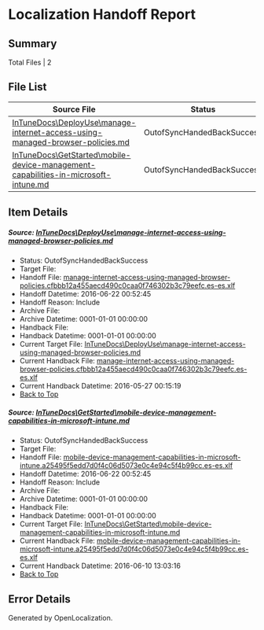 # <a name='report-top'></a> Localization Handoff Report

## Summary
 Total Files | 2

## File List
 Source File | Status | Details 
 ----------- | ------ | ------- 
 [InTuneDocs\DeployUse\manage-internet-access-using-managed-browser-policies.md](https://github.com/Microsoft/IntuneDocs-pr/blob/2df44199ecd904dcfb6774a942244338c1384186/InTuneDocs/DeployUse/manage-internet-access-using-managed-browser-policies.md) | OutofSyncHandedBackSuccess | [Details](#c4462af584d54225084159dfa35f5e1d07c3639770)
 [InTuneDocs\GetStarted\mobile-device-management-capabilities-in-microsoft-intune.md](https://github.com/Microsoft/IntuneDocs-pr/blob/601543dee6ce628e129561c95edf7e7363924cd5/InTuneDocs/GetStarted/mobile-device-management-capabilities-in-microsoft-intune.md) | OutofSyncHandedBackSuccess | [Details](#e1657b557998b81c96b1277c9b361ed63b2ef669518)

## Item Details
##### <a name='c4462af584d54225084159dfa35f5e1d07c3639770'></a> Source: [InTuneDocs\DeployUse\manage-internet-access-using-managed-browser-policies.md](https://github.com/Microsoft/IntuneDocs-pr/blob/2df44199ecd904dcfb6774a942244338c1384186/InTuneDocs/DeployUse/manage-internet-access-using-managed-browser-policies.md)
* Status: OutofSyncHandedBackSuccess
* Target File: 
* Handoff File: [manage-internet-access-using-managed-browser-policies.cfbbb12a455aecd490c0caa0f746302b3c79eefc.es-es.xlf](https://github.com/Microsoft/EM.handoff/blob/546b2dc20b997569ceabb218c3aabf8bfd9bce45/ol-handoff/Microsoft/IntuneDocs-pr.es-es/master/manage-internet-access-using-managed-browser-policies.cfbbb12a455aecd490c0caa0f746302b3c79eefc.es-es.xlf)
* Handoff Datetime: 2016-06-22 00:52:45
* Handoff Reason: Include
* Archive File: 
* Archive Datetime: 0001-01-01 00:00:00
* Handback File: 
* Handback Datetime: 0001-01-01 00:00:00
* Current Target File: [InTuneDocs\DeployUse\manage-internet-access-using-managed-browser-policies.md](https://github.com/Microsoft/IntuneDocs-pr.es-es/blob/0fe75ca86a5c411b396b79039a60c928d3542f80/InTuneDocs/DeployUse/manage-internet-access-using-managed-browser-policies.md)
* Current Handback File: [manage-internet-access-using-managed-browser-policies.cfbbb12a455aecd490c0caa0f746302b3c79eefc.es-es.xlf](https://github.com/Microsoft/EM.handback/blob/cca267020698bc14c1809fe15ed4b04210b49e1d/ol-handback/Microsoft/IntuneDocs-pr.es-es/master/manage-internet-access-using-managed-browser-policies.cfbbb12a455aecd490c0caa0f746302b3c79eefc.es-es.xlf)
* Current Handback Datetime: 2016-05-27 00:15:19
* [Back to Top](#report-top)

##### <a name='e1657b557998b81c96b1277c9b361ed63b2ef669518'></a> Source: [InTuneDocs\GetStarted\mobile-device-management-capabilities-in-microsoft-intune.md](https://github.com/Microsoft/IntuneDocs-pr/blob/601543dee6ce628e129561c95edf7e7363924cd5/InTuneDocs/GetStarted/mobile-device-management-capabilities-in-microsoft-intune.md)
* Status: OutofSyncHandedBackSuccess
* Target File: 
* Handoff File: [mobile-device-management-capabilities-in-microsoft-intune.a25495f5edd7d0f4c06d5073e0c4e94c5f4b99cc.es-es.xlf](https://github.com/Microsoft/EM.handoff/blob/546b2dc20b997569ceabb218c3aabf8bfd9bce45/ol-handoff/Microsoft/IntuneDocs-pr.es-es/master/mobile-device-management-capabilities-in-microsoft-intune.a25495f5edd7d0f4c06d5073e0c4e94c5f4b99cc.es-es.xlf)
* Handoff Datetime: 2016-06-22 00:52:45
* Handoff Reason: Include
* Archive File: 
* Archive Datetime: 0001-01-01 00:00:00
* Handback File: 
* Handback Datetime: 0001-01-01 00:00:00
* Current Target File: [InTuneDocs\GetStarted\mobile-device-management-capabilities-in-microsoft-intune.md](https://github.com/Microsoft/IntuneDocs-pr.es-es/blob/82eb64432c5df5b799673567948fd61c1c4c2074/InTuneDocs/GetStarted/mobile-device-management-capabilities-in-microsoft-intune.md)
* Current Handback File: [mobile-device-management-capabilities-in-microsoft-intune.a25495f5edd7d0f4c06d5073e0c4e94c5f4b99cc.es-es.xlf](https://github.com/Microsoft/EM.handback/blob/15bb819d8425415d6e3c34b4d5623ac5b0fa128a/ol-handback/Microsoft/IntuneDocs-pr.es-es/master/mobile-device-management-capabilities-in-microsoft-intune.a25495f5edd7d0f4c06d5073e0c4e94c5f4b99cc.es-es.xlf)
* Current Handback Datetime: 2016-06-10 13:03:16
* [Back to Top](#report-top)


## Error Details

Generated by OpenLocalization.
